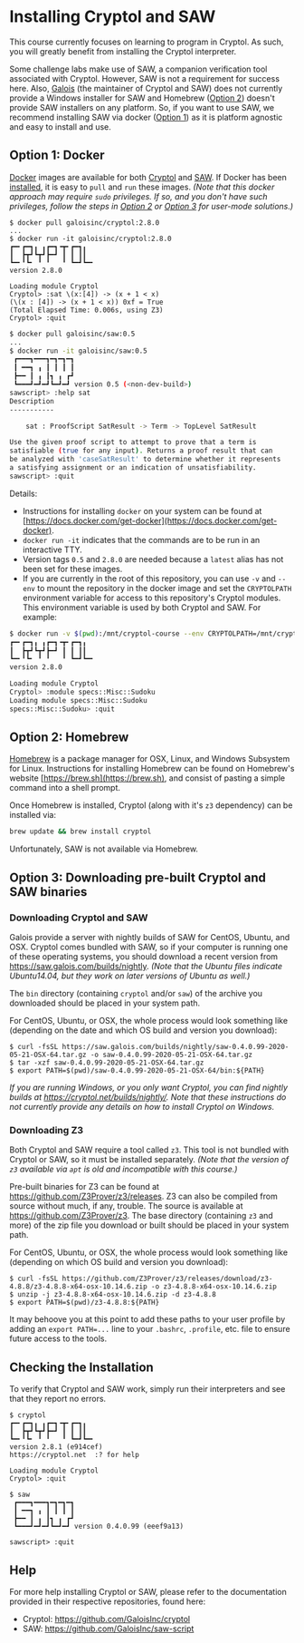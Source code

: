 # Installing Cryptol and SAW

This course currently focuses on learning to program in Cryptol. As
such, you will greatly benefit from installing the Cryptol
interpreter.

Some challenge labs make use of SAW, a companion verification tool
associated with Cryptol. However, SAW is not a requirement for success
here. Also, [Galois](https://galois.com) (the maintainer of Cryptol
and SAW) does not currently provide a Windows installer for SAW and
Homebrew ([Option 2](#option-2-homebrew)) doesn't provide SAW
installers on any platform. So, if you want to use SAW, we recommend
installing SAW via docker ([Option 1](#option-1-docker)) as it is
platform agnostic and easy to install and use.

## Option 1: Docker

[Docker](https://www.docker.com) images are available for both
[Cryptol](https://hub.docker.com/r/galoisinc/cryptol) and
[SAW](https://hub.docker.com/r/galoisinc/saw). If Docker has been
[installed](https://docs.docker.com/get-docker), it is easy to `pull`
and `run` these images. *(Note that this docker approach may require
`sudo` privileges. If so, and you don't have such privileges, follow
the steps in [Option 2](#option-2-homebrew) or [Option
3](#option-3-downloading-pre-built-cryptol-and-saw-binaries) for
user-mode solutions.)*

```
$ docker pull galoisinc/cryptol:2.8.0
...
$ docker run -it galoisinc/cryptol:2.8.0
┏━╸┏━┓╻ ╻┏━┓╺┳╸┏━┓╻
┃  ┣┳┛┗┳┛┣━┛ ┃ ┃ ┃┃
┗━╸╹┗╸ ╹ ╹   ╹ ┗━┛┗━╸
version 2.8.0

Loading module Cryptol
Cryptol> :sat \(x:[4]) -> (x + 1 < x)
(\(x : [4]) -> (x + 1 < x)) 0xf = True
(Total Elapsed Time: 0.006s, using Z3)
Cryptol> :quit
```

```sh
$ docker pull galoisinc/saw:0.5
...
$ docker run -it galoisinc/saw:0.5
 ┏━━━┓━━━┓━┓━┓━┓
 ┃ ━━┓ ╻ ┃ ┃ ┃ ┃
 ┣━━ ┃ ╻ ┃┓ ╻ ┏┛
 ┗━━━┛━┛━┛┗━┛━┛ version 0.5 (<non-dev-build>)
sawscript> :help sat
Description
-----------

    sat : ProofScript SatResult -> Term -> TopLevel SatResult

Use the given proof script to attempt to prove that a term is
satisfiable (true for any input). Returns a proof result that can
be analyzed with 'caseSatResult' to determine whether it represents
a satisfying assignment or an indication of unsatisfiability.
sawscript> :quit
```

Details:
- Instructions for installing `docker` on your system can be found at
[https://docs.docker.com/get-docker](https://docs.docker.com/get-docker).
- `docker run -it` indicates that the commands are to be run in an interactive
TTY.
- Version tags `0.5` and `2.8.0` are needed because a `latest` alias
has not been set for these images.
- If you are currently in the root of this repository, you can use
`-v` and `--env` to mount the repository in the docker image and set
the `CRYPTOLPATH` environment variable for access to this repository's
Cryptol modules. This environment variable is used by both Cryptol and
SAW. For example:

```sh
$ docker run -v $(pwd):/mnt/cryptol-course --env CRYPTOLPATH=/mnt/cryptol-course -it galoisinc/cryptol:2.8.0
┏━╸┏━┓╻ ╻┏━┓╺┳╸┏━┓╻
┃  ┣┳┛┗┳┛┣━┛ ┃ ┃ ┃┃
┗━╸╹┗╸ ╹ ╹   ╹ ┗━┛┗━╸
version 2.8.0

Loading module Cryptol
Cryptol> :module specs::Misc::Sudoku
Loading module specs::Misc::Sudoku
specs::Misc::Sudoku> :quit
```


## Option 2: Homebrew

[Homebrew](https://brew.sh) is a package manager for OSX, Linux, and
Windows Subsystem for Linux. Instructions for installing Homebrew can
be found on Homebrew's website [https://brew.sh](https://brew.sh), and
consist of pasting a simple command into a shell prompt.

Once Homebrew is installed, Cryptol (along with it's `z3` dependency)
can be installed via:

```sh
brew update && brew install cryptol
```

Unfortunately, SAW is not available via Homebrew.


## Option 3: Downloading pre-built Cryptol and SAW binaries

### Downloading Cryptol and SAW

Galois provide a server with nightly builds of SAW for CentOS, Ubuntu,
and OSX. Cryptol comes bundled with SAW, so if your computer is
running one of these operating systems, you should download a recent
version from https://saw.galois.com/builds/nightly. *(Note that the
Ubuntu files indicate Ubuntu14.04, but they work on later versions of
Ubuntu as well.)*

The `bin` directory (containing `cryptol` and/or `saw`) of the archive
you downloaded should be placed in your system path.

For CentOS, Ubuntu, or OSX, the whole process would look something
like (depending on the date and which OS build and version you download):

```
$ curl -fsSL https://saw.galois.com/builds/nightly/saw-0.4.0.99-2020-05-21-OSX-64.tar.gz -o saw-0.4.0.99-2020-05-21-OSX-64.tar.gz
$ tar -xzf saw-0.4.0.99-2020-05-21-OSX-64.tar.gz
$ export PATH=$(pwd)/saw-0.4.0.99-2020-05-21-OSX-64/bin:${PATH}
```

*If you are running Windows, or you _only_ want Cryptol, you can find
nightly builds at https://cryptol.net/builds/nightly/.  Note that
these instructions do not currently provide any details on how to
install Cryptol on Windows.*

### Downloading Z3

Both Cryptol and SAW require a tool called `z3`. This tool is not
bundled with Cryptol or SAW, so it must be installed separately.
*(Note that the version of `z3` available via `apt` is old and
incompatible with this course.)*

Pre-built binaries for Z3 can be found at
https://github.com/Z3Prover/z3/releases.  Z3 can also be compiled from
source without much, if any, trouble. The source is available at
https://github.com/Z3Prover/z3.  The base directory (containing `z3`
and more) of the zip file you download or built should be placed in
your system path.

For CentOS, Ubuntu, or OSX, the whole process would look something
like (depending on which OS build and version you download):

```
$ curl -fsSL https://github.com/Z3Prover/z3/releases/download/z3-4.8.8/z3-4.8.8-x64-osx-10.14.6.zip -o z3-4.8.8-x64-osx-10.14.6.zip
$ unzip -j z3-4.8.8-x64-osx-10.14.6.zip -d z3-4.8.8
$ export PATH=$(pwd)/z3-4.8.8:${PATH}
```

It may behoove you at this point to add these paths to your user profile
by adding an `export PATH=...` line to your `.bashrc`, `.profile`,
etc. file to ensure future access to the tools.


## Checking the Installation

To verify that Cryptol and SAW work, simply run their interpreters and
see that they report no errors.

```
$ cryptol
┏━╸┏━┓╻ ╻┏━┓╺┳╸┏━┓╻  
┃  ┣┳┛┗┳┛┣━┛ ┃ ┃ ┃┃  
┗━╸╹┗╸ ╹ ╹   ╹ ┗━┛┗━╸
version 2.8.1 (e914cef)
https://cryptol.net  :? for help

Loading module Cryptol
Cryptol> :quit
```

```
$ saw
 ┏━━━┓━━━┓━┓━┓━┓
 ┃ ━━┓ ╻ ┃ ┃ ┃ ┃
 ┣━━ ┃ ╻ ┃┓ ╻ ┏┛
 ┗━━━┛━┛━┛┗━┛━┛ version 0.4.0.99 (eeef9a13)

sawscript> :quit
```

## Help

For more help installing Cryptol or SAW, please refer to the
documentation provided in their respective repositories, found here:

* Cryptol: https://github.com/GaloisInc/cryptol
* SAW: https://github.com/GaloisInc/saw-script
